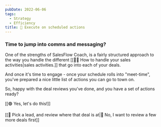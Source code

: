 ```yaml
---
pubDate: 2022-06-06
tags:
  - Strategy
  - Efficiency
title: 🚀 Execute on scheduled actions
---
```


### Time to jump into comms and messaging?

One of the strengths of SalesFlow Coach, is a fairly structured approach to the way you handle the different [[👨‍🎓 How to handle your sales activities|sales activities.]] that go into each of your deals.

And once it's time to engage - once your schedule rolls into "meet-time", you've prepared a nice little list of actions you can go to town on.

So, happy with the deal reviews you've done, and you have a set of actions ready?

[[🟢 Yes, let's do this!]]

[[🔎 Pick a lead, and review where that deal is at|🔴 No, I want to review a few more deals first]]
